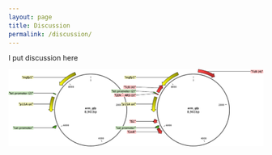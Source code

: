 ```yaml
---
layout: page
title: Discussion
permalink: /discussion/
---
```


I put discussion here  

<img align="left" src="/images/before_after.png" height="40%">
